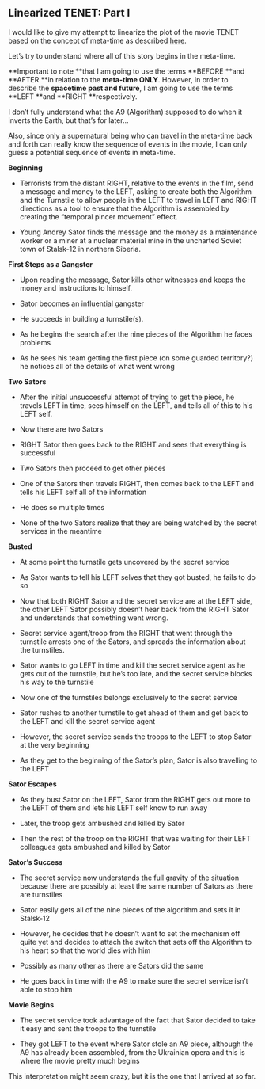 ## Linearized TENET: Part I

I would like to give my attempt to linearize the plot of the movie TENET based on the concept of meta-time as described [here](https://kirill-novik.medium.com/unofficial-and-speculative-guide-to-understanding-the-movie-tenet-minimal-spoilers-15c3f81e0cac).

Let’s try to understand where all of this story begins in the meta-time.

**Important to note **that I am going to use the terms **BEFORE **and **AFTER **in relation to the **meta-time ONLY**. However, in order to describe the **spacetime past and future**, I am going to use the terms **LEFT **and **RIGHT **respectively.

I don’t fully understand what the A9 (Algorithm) supposed to do when it inverts the Earth, but that’s for later…

Also, since only a supernatural being who can travel in the meta-time back and forth can really know the sequence of events in the movie, I can only guess a potential sequence of events in meta-time.

**Beginning**

- Terrorists from the distant RIGHT, relative to the events in the film, send a message and money to the LEFT, asking to create both the Algorithm and the Turnstile to allow people in the LEFT to travel in LEFT and RIGHT directions as a tool to ensure that the Algorithm is assembled by creating the “temporal pincer movement” effect.

- Young Andrey Sator finds the message and the money as a maintenance worker or a miner at a nuclear material mine in the uncharted Soviet town of Stalsk-12 in northern Siberia.

**First Steps as a Gangster**

- Upon reading the message, Sator kills other witnesses and keeps the money and instructions to himself.

- Sator becomes an influential gangster

- He succeeds in building a turnstile(s).

- As he begins the search after the nine pieces of the Algorithm he faces problems

- As he sees his team getting the first piece (on some guarded territory?) he notices all of the details of what went wrong

**Two Sators**

- After the initial unsuccessful attempt of trying to get the piece, he travels LEFT in time, sees himself on the LEFT, and tells all of this to his LEFT self.

- Now there are two Sators

- RIGHT Sator then goes back to the RIGHT and sees that everything is successful

- Two Sators then proceed to get other pieces

- One of the Sators then travels RIGHT, then comes back to the LEFT and tells his LEFT self all of the information

- He does so multiple times

- None of the two Sators realize that they are being watched by the secret services in the meantime

**Busted**

- At some point the turnstile gets uncovered by the secret service

- As Sator wants to tell his LEFT selves that they got busted, he fails to do so

- Now that both RIGHT Sator and the secret service are at the LEFT side, the other LEFT Sator possibly doesn’t hear back from the RIGHT Sator and understands that something went wrong.

- Secret service agent/troop from the RIGHT that went through the turnstile arrests one of the Sators, and spreads the information about the turnstiles.

- Sator wants to go LEFT in time and kill the secret service agent as he gets out of the turnstile, but he’s too late, and the secret service blocks his way to the turnstile

- Now one of the turnstiles belongs exclusively to the secret service

- Sator rushes to another turnstile to get ahead of them and get back to the LEFT and kill the secret service agent

- However, the secret service sends the troops to the LEFT to stop Sator at the very beginning

- As they get to the beginning of the Sator’s plan, Sator is also travelling to the LEFT

**Sator Escapes**

- As they bust Sator on the LEFT, Sator from the RIGHT gets out more to the LEFT of them and lets his LEFT self know to run away

- Later, the troop gets ambushed and killed by Sator

- Then the rest of the troop on the RIGHT that was waiting for their LEFT colleagues gets ambushed and killed by Sator

**Sator’s Success**

- The secret service now understands the full gravity of the situation because there are possibly at least the same number of Sators as there are turnstiles

- Sator easily gets all of the nine pieces of the algorithm and sets it in Stalsk-12

- However, he decides that he doesn’t want to set the mechanism off quite yet and decides to attach the switch that sets off the Algorithm to his heart so that the world dies with him

- Possibly as many other as there are Sators did the same

- He goes back in time with the A9 to make sure the secret service isn’t able to stop him

**Movie Begins**

- The secret service took advantage of the fact that Sator decided to take it easy and sent the troops to the turnstile

- They got LEFT to the event where Sator stole an A9 piece, although the A9 has already been assembled, from the Ukrainian opera and this is where the movie pretty much begins

This interpretation might seem crazy, but it is the one that I arrived at so far.
